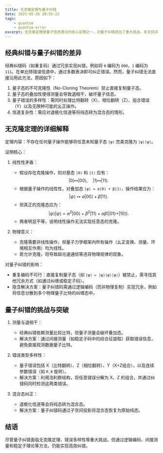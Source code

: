 ```yaml
---
title: 无克隆定理与量子纠错 
date: 2025-05-26 20:55:22
tags:
    - quantum
    - quantum-error
excerpt: 无克隆定理是量子信息理论的核心定理之一，对量子纠错提出了重大挑战。本文将详细探讨无克隆定理的内容、证明及其对量子纠错的影响，并与经典纠错进行对比。
---
```


## 经典纠错与量子纠错的差异  
经典纠错码（如重复码）通过冗余实现纠错，例如将 `0` 编码为 `000`，`1` 编码为 `111`。在单比特错误信道中，通过多数表决即可纠正错误。然而，量子纠错无法直接沿用此方法，原因如下：  
1. 量子态的不可克隆性（No-Cloning Theorem）禁止直接复制量子态。  
2. 量子态的叠加性使得测量会导致退相干，破坏量子信息。  
3. 量子错误的多样性：需同时处理比特翻转（X）、相位翻转（Z）、组合错误（Y）以及无限种可能的幺正操作。  
4. 信道复杂性：需应对退极化信道等将纯态转为混合态的情形。  


## 无克隆定理的详细解释  
定理内容：不存在任何量子操作能够将任意未知量子态 `|ψ⟩` 完美克隆为 `|ψ⟩|ψ⟩`。  

证明核心：  
1. 线性性矛盾：  
   - 假设存在克隆操作，则对基态 `|0⟩` 和 `|1⟩` 应有：  
     $$
     |0\rangle \mapsto |00\rangle, \quad |1\rangle \mapsto |11\rangle.
     $$ 
   - 根据量子操作的线性性，对叠加态 `|ψ⟩ = α|0⟩ + β|1⟩`，操作结果应为：  
     $$
     |ψ\rangle \mapsto α|00⟩ + β|11⟩.
     $$ 
   - 但真正的克隆态应为：  
     $$
     |ψ⟩|ψ⟩ = α^2|00⟩ + β^2|11⟩ + αβ(|01⟩ + |10⟩).
     $$ 
   - 两者明显不等，说明线性操作无法实现任意态的克隆。  

2. 物理意义：  
   - 克隆需要非线性操作，但量子力学框架内所有操作（幺正变换、测量、环境相互作用）均为线性。  
   - 若允许克隆，将导致超光速通信等违背物理规律的现象。  

对量子纠错的影响：  
- 重复编码不可行：直接复制量子态（如 `|ψ⟩ ↦ |ψ⟩|ψ⟩|ψ⟩`）被禁止，需寻找其他冗余方式（如通过纠缠或稳定子码）。  
- 隐含解决方案：量子纠错码需通过逻辑编码（而非物理复制）实现冗余，例如将信息分散到多个物理量子比特的纠缠态中。  


## 量子纠错的挑战与突破  
1. 测量与退相干：  
   - 经典纠错依赖测量比较比特，但量子测量会破坏叠加态。  
   - 解决方案：通过间接测量（如稳定子码中的综合征提取）获取错误信息，避免直接观测数据量子比特。  

2. 错误类型多样性：  
   - 量子错误包括 X（比特翻转）、Z（相位翻转）、Y（X+Z组合），以及连续参数错误（如 `R_θ` 旋转）。  
   - 解决方案：利用泡利群结构，将任意错误分解为 X、Z 的组合，并通过纠错码同时检测这两类错误。  

3. 混合态纠正：  
   - 退极化信道等会将纯态转为混合态。  
   - 解决方案：量子纠错码通过子空间投影将混合态恢复为原始纯态。  


## 结语  
尽管量子纠错面临无克隆定理、错误多样性等重大挑战，但通过逻辑编码、间接测量和稳定子理论等方法，仍能实现高效纠错。